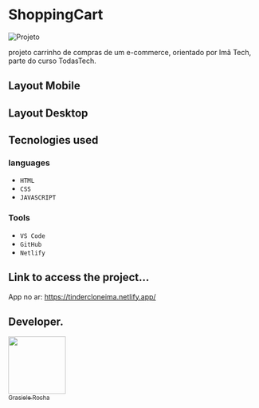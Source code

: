 # ShoppingCart

![Projeto](https://img.shields.io/badge/project%20-%20ShoppingCart-pink) 

projeto carrinho de compras de um e-commerce, orientado por Imã Tech, parte do curso TodasTech.

## Layout Mobile



## Layout Desktop



## Tecnologies used
### languages
- `HTML`
- `CSS`
- `JAVASCRIPT`


### Tools
- `VS Code`
- `GitHub`
- `Netlify`

## Link to access the project...
App no ar: https://tindercloneima.netlify.app/

## Developer.

[<img src="https://avatars.githubusercontent.com/u/104076058?v=4" width=115><br><sub>Grasiele Rocha</sub>](https://github.com/GrasieleRocha)

